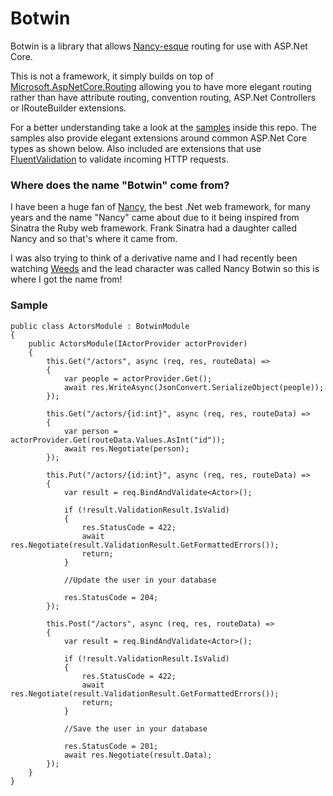# Botwin

Botwin is a library that allows [Nancy-esque](http://nancyfx.org) routing for use with ASP.Net Core. 

This is not a framework, it simply builds on top of [Microsoft.AspNetCore.Routing](https://github.com/aspnet/Routing) allowing you to have more elegant routing rather than have attribute routing, convention routing, ASP.Net Controllers or IRouteBuilder extensions. 

For a better understanding take a look at the [samples](https://github.com/jchannon/Botwin/tree/master/samples) inside this repo.  The samples also provide elegant extensions around common ASP.Net Core types as shown below.  Also included are extensions that use [FluentValidation](https://github.com/JeremySkinner/FluentValidation) to validate incoming HTTP requests.


### Where does the name "Botwin" come from?

I have been a huge fan of [Nancy](http://nancyfx.org), the best .Net web framework, for many years and the name "Nancy" came about due to it being inspired from Sinatra the Ruby web framework.  Frank Sinatra had a daughter called Nancy and so that's where it came from.

I was also trying to think of a derivative name and I had recently been watching [Weeds](http://www.imdb.com/title/tt0439100/) and the lead character was called Nancy Botwin so this is where I got the name from! 

### Sample

```
public class ActorsModule : BotwinModule
{
    public ActorsModule(IActorProvider actorProvider)
    {
        this.Get("/actors", async (req, res, routeData) =>
        {
            var people = actorProvider.Get();
            await res.WriteAsync(JsonConvert.SerializeObject(people));
        });

        this.Get("/actors/{id:int}", async (req, res, routeData) =>
        {
            var person = actorProvider.Get(routeData.Values.AsInt("id"));
            await res.Negotiate(person);
        });

        this.Put("/actors/{id:int}", async (req, res, routeData) =>
        {
            var result = req.BindAndValidate<Actor>();

            if (!result.ValidationResult.IsValid)
            {
                res.StatusCode = 422;
                await res.Negotiate(result.ValidationResult.GetFormattedErrors());
                return;
            }

            //Update the user in your database

            res.StatusCode = 204;
        });

        this.Post("/actors", async (req, res, routeData) =>
        {
            var result = req.BindAndValidate<Actor>();

            if (!result.ValidationResult.IsValid)
            {
                res.StatusCode = 422;
                await res.Negotiate(result.ValidationResult.GetFormattedErrors());
                return;
            }

            //Save the user in your database

            res.StatusCode = 201;
            await res.Negotiate(result.Data);
        });
    }
}
```